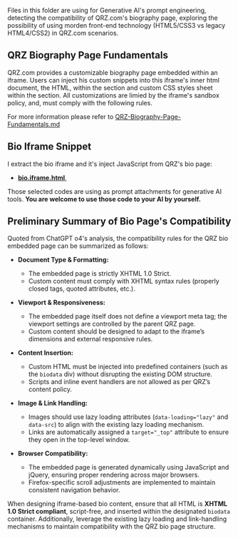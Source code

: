 Files in this folder are using for Generative AI's prompt engineering, detecting the ​compatibility of QRZ.com's biography page, exploring the possibility of using morden front-end technology (HTML5/CSS3 vs legacy HTML4/CSS2) in QRZ.com scenarios.

## QRZ Biography Page Fundamentals

QRZ.com provides a customizable biography page embedded within an iframe. Users can inject his custom snippets into this iframe's inner html document, the HTML, within the <body> section and custom CSS styles sheet within the <head> section. All customizations are limied by the iframe's sandbox policy, and, must comply with the following rules.

For more information please refer to [QRZ-Biography-Page-Fundamentals.md](QRZ-Biography-Page-Fundamentals.md)

## Bio Iframe Snippet
I extract the bio iframe and it's inject JavaScript from QRZ's bio page: 

- **[bio.iframe.html](bio.iframe.html)**, 

Those selected codes are using as prompt attachments for generative AI tools. **You are welcome to use those code to your AI by yourself.**

## Preliminary Summary of Bio Page's Compatibility

Quoted from ChatGPT o4's analysis, the compatibility rules for the QRZ bio embedded page can be summarized as follows:  

- **Document Type & Formatting:**  
  - The embedded page is strictly XHTML 1.0 Strict.  
  - Custom content must comply with XHTML syntax rules (properly closed tags, quoted attributes, etc.).  

- **Viewport & Responsiveness:**  
  - The embedded page itself does not define a viewport meta tag; the viewport settings are controlled by the parent QRZ page.  
  - Custom content should be designed to adapt to the iframe’s dimensions and external responsive rules.  

- **Content Insertion:**  
  - Custom HTML must be injected into predefined containers (such as the `biodata` div) without disrupting the existing DOM structure.  
  - Scripts and inline event handlers are not allowed as per QRZ’s content policy.  

- **Image & Link Handling:**  
  - Images should use lazy loading attributes (`data-loading="lazy"` and `data-src`) to align with the existing lazy loading mechanism.  
  - Links are automatically assigned a `target="_top"` attribute to ensure they open in the top-level window.  

- **Browser Compatibility:**  
  - The embedded page is generated dynamically using JavaScript and jQuery, ensuring proper rendering across major browsers.  
  - Firefox-specific scroll adjustments are implemented to maintain consistent navigation behavior.  

When designing iframe-based bio content, ensure that all HTML is **XHTML 1.0 Strict compliant**, script-free, and inserted within the designated `biodata` container. Additionally, leverage the existing lazy loading and link-handling mechanisms to maintain compatibility with the QRZ bio page structure.
